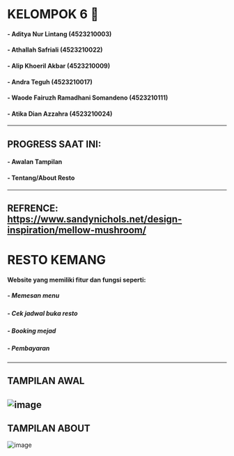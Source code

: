 # KELOMPOK 6 🚀
#### - Aditya Nur Lintang (4523210003)
#### - Athallah Safriali (4523210022)
#### - Alip Khoeril Akbar (4523210009)
#### - Andra Teguh (4523210017)
#### - Waode Fairuzh Ramadhani Somandeno (4523210111)
#### - Atika Dian Azzahra (4523210024)
---

## PROGRESS SAAT INI:
#### - Awalan Tampilan
#### - Tentang/About Resto
---

REFRENCE:
https://www.sandynichols.net/design-inspiration/mellow-mushroom/
---

# RESTO KEMANG
#### Website yang memiliki fitur dan fungsi seperti:
##### - Memesan menu
##### - Cek jadwal buka resto
##### - Booking mejad
##### - Pembayaran
---

## TAMPILAN AWAL
![image](https://github.com/user-attachments/assets/087c9ba1-838c-4465-bd42-2c8ff84c56e4)
---

## TAMPILAN ABOUT
![image](https://github.com/user-attachments/assets/90a5f175-846b-480c-a28f-ae73ae9dad48)
